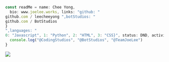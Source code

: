 ```js
const readMe = name: Chee Yong,
  bio: www.joelee.works, links: "github: "
github.com / leecheeyong ",botStudios: "
github.com / BotStudios
}
",languages: "
0: "Javascript", 1: "Python", 2: "HTML", 3: "CSS}", status: DND, activity: Custom Status(我有正面思想), aMemberOf: () => {
  console.log("@CodingStudios", "@BotStudios", "@TeamJoeLee")
}
```

![](https://komarev.com/ghpvc/?username=leecheeyong&color=orange)

